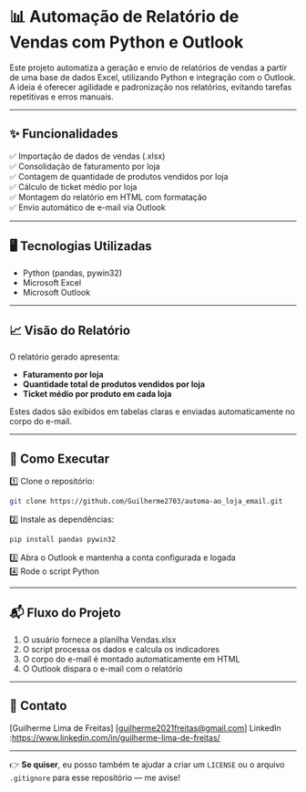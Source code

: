 # 📊 Automação de Relatório de Vendas com Python e Outlook

Este projeto automatiza a geração e envio de relatórios de vendas a partir de uma base de dados Excel, utilizando Python e integração com o Outlook. A ideia é oferecer agilidade e padronização nos relatórios, evitando tarefas repetitivas e erros manuais.

---

## ✨ Funcionalidades

✅ Importação de dados de vendas (.xlsx)  
✅ Consolidação de faturamento por loja  
✅ Contagem de quantidade de produtos vendidos por loja  
✅ Cálculo de ticket médio por loja  
✅ Montagem do relatório em HTML com formatação  
✅ Envio automático de e-mail via Outlook  

---

## 🖥️ Tecnologias Utilizadas

- Python (pandas, pywin32)
- Microsoft Excel
- Microsoft Outlook

---

## 📈 Visão do Relatório

O relatório gerado apresenta:  

- **Faturamento por loja**  
- **Quantidade total de produtos vendidos por loja**  
- **Ticket médio por produto em cada loja**  

Estes dados são exibidos em tabelas claras e enviadas automaticamente no corpo do e-mail.

---

## 🚀 Como Executar

1️⃣ Clone o repositório:  

```bash
git clone https://github.com/Guilherme2703/automa-ao_loja_email.git
```
2️⃣ Instale as dependências:

```bash
pip install pandas pywin32
```

3️⃣ Abra o Outlook e mantenha a conta configurada e logada <br>
4️⃣ Rode o script Python

---

## 📬 Fluxo do Projeto

1. O usuário fornece a planilha Vendas.xlsx
2. O script processa os dados e calcula os indicadores
3. O corpo do e-mail é montado automaticamente em HTML
4. O Outlook dispara o e-mail com o relatório

---

## 📌 Contato
[Guilherme Lima de Freitas]
[guilherme2021freitas@gmail.com]
LinkedIn :https://www.linkedin.com/in/guilherme-lima-de-freitas/


---

👉 **Se quiser**, eu posso também te ajudar a criar um `LICENSE` ou o arquivo `.gitignore` para esse repositório — me avise!
